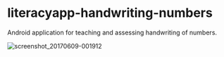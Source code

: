 # literacyapp-handwriting-numbers
Android application for teaching and assessing handwriting of numbers.

![screenshot_20170609-001912](https://user-images.githubusercontent.com/15718174/26953233-7d002fd8-4ca9-11e7-9259-e4832cc405ab.png)
